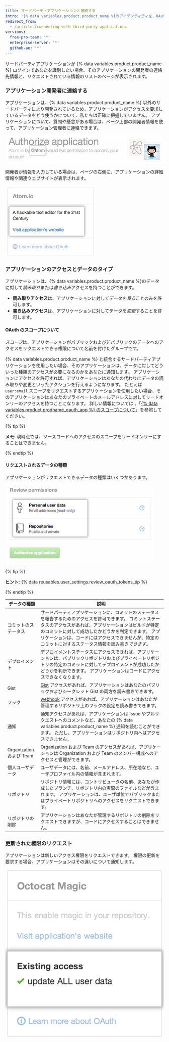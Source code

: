 ```yaml
---
title: サードパーティアプリケーションと接続する
intro: '{% data variables.product.product_name %}のアイデンティティを、OAuth を使うサードパーティのアプリケーションに接続できます。 これらのアプリケーションを認可する際には、そのアプリケーションを信頼するか、誰が開発したのか、そのアプリケーションがどういった種類の情報にアクセスしたいのかを確認すべきです。'
redirect_from:
  - /articles/connecting-with-third-party-applications
versions:
  free-pro-team: '*'
  enterprise-server: '*'
  github-ae: '*'
---
```


サードパーティアプリケーションが {% data variables.product.product_name %} ログインであなたを識別したい場合、そのアプリケーションの開発者の連絡先情報と、リクエストされている情報のリストのページが表示されます。

### アプリケーション開発者に連絡する

アプリケーションは、{% data variables.product.product_name %} 以外のサードパーティにより開発されているため、アプリケーションがアクセスを要求しているデータをどう使うかについて、私たちは正確に把握していません。 アプリケーションについて、質問や懸念がある場合は、ページ上部の開発者情報を使って、アプリケーション管理者に連絡できます。

![{% data variables.product.prodname_oauth_app %}オーナー情報](/assets/images/help/platform/oauth_owner_bar.png)

開発者が情報を入力している場合は、ページの右側に、アプリケーションの詳細情報や関連ウェブサイトが表示されます。

![OAuth アプリケーションの情報とウェブサイト](/assets/images/help/platform/oauth_app_info.png)

### アプリケーションのアクセスとデータのタイプ

アプリケーションは、{% data variables.product.product_name %}のデータに対して*読み取り*または*書き込み*アクセスを持つことができます。

- **読み取りアクセス**は、アプリケーションに対してデータを*見る*ことのみを許可します。
- **書き込みアクセス**は、アプリケーションに対してデータを*変更*することを許可します。

#### OAuth のスコープについて

*スコープ*は、アプリケーションがパブリックおよび非パブリックのデータへのアクセスをリクエストできる権限について名前を付けたグループです。

{% data variables.product.product_name %} と統合するサードパーティアプリケーションを使用したい場合、そのアプリケーションは、データに対してどういった種類のアクセスが必要になるのかをあなたに通知します。 アプリケーションにアクセスを許可すれば、アプリケーションはあなたの代わりにデータの読み取りや変更といったアクションを行えるようになります。 たとえば `user:email` スコープをリクエストするアプリケーションを使用したい場合、そのアプリケーションはあなたのプライベートのメールアドレスに対してリードオンリーのアクセスを持つことになります。 詳しい情報については 、「[{% data variables.product.prodname_oauth_app %} のスコープについて](//apps/building-integrations/setting-up-and-registering-oauth-apps/about-scopes-for-oauth-apps)」を参照してください。

{% tip %}

**メモ:** 現時点では、ソースコードへのアクセスのスコープをリードオンリーにすることはできません。

{% endtip %}

#### リクエストされるデータの種類

アプリケーションがリクエストできるデータの種類はいくつかあります。

![OAuth アクセスの詳細](/assets/images/help/platform/oauth_access_types.png)

{% tip %}

**ヒント:** {% data reusables.user_settings.review_oauth_tokens_tip %}

{% endtip %}

| データの種類                | 説明                                                                                                                                                                                      |
| --------------------- | --------------------------------------------------------------------------------------------------------------------------------------------------------------------------------------- |
| コミットのステータス            | サードパーティアプリケーションに、コミットのステータスを報告するためのアクセスを許可できます。 コミットステータスのアクセスがあれば、アプリケーションはビルドが特定のコミットに対して成功したかどうかを判定できます。 アプリケーションは、コードにはアクセスできませんが、特定のコミットに対するステータス情報を読み書き<em>できます</em>。 |
| デプロイメント               | デプロイメントステータスにアクセスできれば、アプリケーションは、パブリックリポジトリおよびプライベートリポジトリの特定のコミットに対してデプロイメントが成功したかどうかを判断できます。 アプリケーションはコードにアクセスできなくなります。                                                                 |
| Gist                  | [Gist](https://gist.github.com) アクセスがあれば、アプリケーションはあなたのパブリックおよびシークレット Gist の両方を読み書きできます。                                                                                                 |
| フック                   | [webhook](/webhooks) アクセスがあれば、アプリケーションはあなたが管理するリポジトリ上のフックの設定を読み書きできます。                                                                                                                  |
| 通知                    | 通知アクセスがあれば、アプリケーションは Issue やプルリクエストへのコメントなど、あなたの {% data variables.product.product_name %} 通知を読むことができます。 ただし、アプリケーションはリポジトリ内へはアクセスできません。                                                |
| Organization および Team | Organization および Team のアクセスがあれば、アプリケーションは Organization および Team のメンバー構成へのアクセスと管理ができます。                                                                                                  |
| 個人ユーザデータ              | ユーザデータには、名前、メールアドレス、所在地など、ユーザプロファイル内の情報が含まれます。                                                                                                                                          |
| リポジトリ                 | リポジトリ情報には、コントリビュータの名前、あなたが作成したブランチ、リポジトリ内の実際のファイルなどが含まれます。 アプリケーションは、ユーザ単位でパブリックまたはプライベートリポジトリへのアクセスをリクエストできます。                                                                         |
| リポジトリの削除              | アプリケーションはあなたが管理するリポジトリの削除をリクエストできますが、コードにアクセスすることはできません。                                                                                                                                |

### 更新された権限のリクエスト

アプリケーションは新しいアクセス権限をリクエストできます。 権限の更新を要求する場合、アプリケーションはその違いについて通知します。

![サードパーティアプリケーションのアクセスを変更する](/assets/images/help/platform/oauth_existing_access_pane.png)
